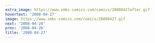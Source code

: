 ```yaml
---
extra_image: https://www.smbc-comics.com/comics/20080427after.gif
hovertext: '2008-04-27'
image: https://www.smbc-comics.com/comics/20080427.gif
next: '2008-04-28'
prev: '2008-04-26'
title: '2008-04-27'
---
```

